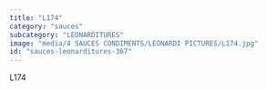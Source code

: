 ```yaml
---
title: "L174"
category: "sauces"
subcategory: "LEONARDITURES"
image: "media/4 SAUCES CONDIMENTS/LEONARDI PICTURES/L174.jpg"
id: "sauces-leonarditures-367"
---
```


L174
